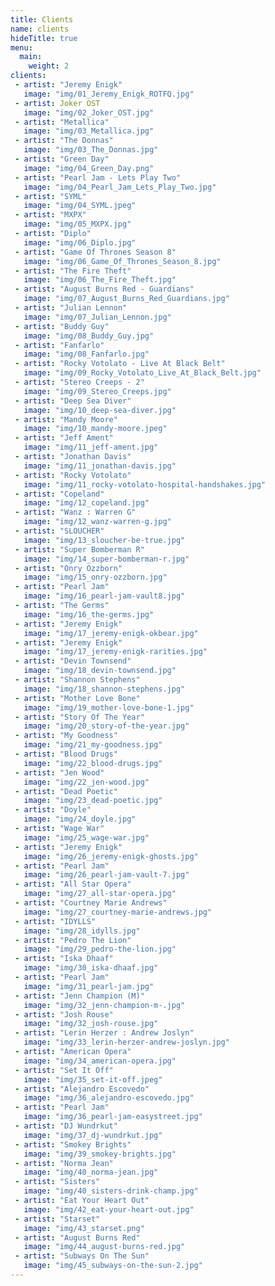 ```yaml
---
title: Clients
name: clients
hideTitle: true
menu:
  main:
    weight: 2
clients:
 - artist: "Jeremy Enigk"
   image: "img/01_Jeremy_Enigk_ROTFQ.jpg"
 - artist: Joker OST
   image: "img/02_Joker_OST.jpg"
 - artist: "Metallica"
   image: "img/03_Metallica.jpg"
 - artist: "The Donnas"
   image: "img/03_The_Donnas.jpg"
 - artist: "Green Day"
   image: "img/04_Green_Day.png"
 - artist: "Pearl Jam - Lets Play Two"
   image: "img/04_Pearl_Jam_Lets_Play_Two.jpg"
 - artist: "SYML"
   image: "img/04_SYML.jpeg"
 - artist: "MXPX"
   image: "img/05_MXPX.jpg"
 - artist: "Diplo"
   image: "img/06_Diplo.jpg"
 - artist: "Game Of Thrones Season 8"
   image: "img/06_Game_Of_Thrones_Season_8.jpg"
 - artist: "The Fire Theft"
   image: "img/06_The_Fire_Theft.jpg"
 - artist: "August Burns Red - Guardians"
   image: "img/07_August_Burns_Red_Guardians.jpg"
 - artist: "Julian Lennon"
   image: "img/07_Julian_Lennon.jpg"
 - artist: "Buddy Guy"
   image: "img/08_Buddy_Guy.jpg"
 - artist: "Fanfarlo"
   image: "img/08_Fanfarlo.jpg"
 - artist: "Rocky Votolato - Live At Black Belt"
   image: "img/09_Rocky_Votolato_Live_At_Black_Belt.jpg"
 - artist: "Stereo Creeps - 2"
   image: "img/09_Stereo_Creeps.jpg"
 - artist: "Deep Sea Diver"
   image: "img/10_deep-sea-diver.jpg"
 - artist: "Mandy Moore"
   image: "img/10_mandy-moore.jpeg"
 - artist: "Jeff Ament"
   image: "img/11_jeff-ament.jpg"
 - artist: "Jonathan Davis"
   image: "img/11_jonathan-davis.jpg"
 - artist: "Rocky Votolato"
   image: "img/11_rocky-votolato-hospital-handshakes.jpg"
 - artist: "Copeland"
   image: "img/12_copeland.jpg"
 - artist: "Wanz : Warren G"
   image: "img/12_wanz-warren-g.jpg"
 - artist: "SLOUCHER"
   image: "img/13_sloucher-be-true.jpg"
 - artist: "Super Bomberman R"
   image: "img/14_super-bomberman-r.jpg"
 - artist: "Onry Ozzborn"
   image: "img/15_onry-ozzborn.jpg"
 - artist: "Pearl Jam"
   image: "img/16_pearl-jam-vault8.jpg"
 - artist: "The Germs"
   image: "img/16_the-germs.jpg"
 - artist: "Jeremy Enigk"
   image: "img/17_jeremy-enigk-okbear.jpg"
 - artist: "Jeremy Enigk"
   image: "img/17_jeremy-enigk-rarities.jpg"
 - artist: "Devin Townsend"
   image: "img/18_devin-townsend.jpg"
 - artist: "Shannon Stephens"
   image: "img/18_shannon-stephens.jpg"
 - artist: "Mother Love Bone"
   image: "img/19_mother-love-bone-1.jpg"
 - artist: "Story Of The Year"
   image: "img/20_story-of-the-year.jpg"
 - artist: "My Goodness"
   image: "img/21_my-goodness.jpg"
 - artist: "Blood Drugs"
   image: "img/22_blood-drugs.jpg"
 - artist: "Jen Wood"
   image: "img/22_jen-wood.jpg"
 - artist: "Dead Poetic"
   image: "img/23_dead-poetic.jpg"
 - artist: "Doyle"
   image: "img/24_doyle.jpg"
 - artist: "Wage War"
   image: "img/25_wage-war.jpg"
 - artist: "Jeremy Enigk"
   image: "img/26_jeremy-enigk-ghosts.jpg"
 - artist: "Pearl Jam"
   image: "img/26_pearl-jam-vault-7.jpg"
 - artist: "All Star Opera"
   image: "img/27_all-star-opera.jpg"
 - artist: "Courtney Marie Andrews"
   image: "img/27_courtney-marie-andrews.jpg"
 - artist: "IDYLLS"
   image: "img/28_idylls.jpg"
 - artist: "Pedro The Lion"
   image: "img/29_pedro-the-lion.jpg"
 - artist: "Iska Dhaaf"
   image: "img/30_iska-dhaaf.jpg"
 - artist: "Pearl Jam"
   image: "img/31_pearl-jam.jpg"
 - artist: "Jenn Champion (M)"
   image: "img/32_jenn-champion-m-.jpg"
 - artist: "Josh Rouse"
   image: "img/32_josh-rouse.jpg"
 - artist: "Lerin Herzer : Andrew Joslyn"
   image: "img/33_lerin-herzer-andrew-joslyn.jpg"
 - artist: "American Opera"
   image: "img/34_american-opera.jpg"
 - artist: "Set It Off"
   image: "img/35_set-it-off.jpeg"
 - artist: "Alejandro Escovedo"
   image: "img/36_alejandro-escovedo.jpg"
 - artist: "Pearl Jam"
   image: "img/36_pearl-jam-easystreet.jpg"
 - artist: "DJ Wundrkut"
   image: "img/37_dj-wundrkut.jpg"
 - artist: "Smokey Brights"
   image: "img/39_smokey-brights.jpg"
 - artist: "Norma Jean"
   image: "img/40_norma-jean.jpg"
 - artist: "Sisters"
   image: "img/40_sisters-drink-champ.jpg"
 - artist: "Eat Your Heart Out"
   image: "img/42_eat-your-heart-out.jpg"
 - artist: "Starset"
   image: "img/43_starset.png"
 - artist: "August Burns Red"
   image: "img/44_august-burns-red.jpg"
 - artist: "Subways On The Sun"
   image: "img/45_subways-on-the-sun-2.jpg"
---
```


